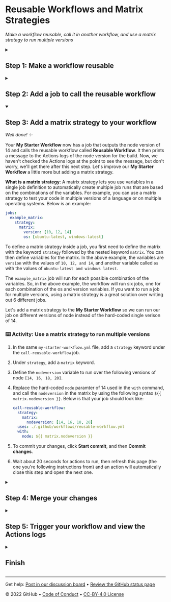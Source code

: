 <!--
  <<< Author notes: Header of the course >>>
  Read <https://skills.github.com/quickstart> for more information about how to build courses using this template.
  Include a 1280×640 image, course name in sentence case, and a concise description in emphasis.
  In your repository settings: enable template repository, add your 1280×640 social image, auto delete head branches.
  Next to "About", add description & tags; disable releases, packages, & environments.
  Add your open source license, GitHub uses Creative Commons Attribution 4.0 International.
-->

# Reusable Workflows and Matrix Strategies

_Make a workflow reusable, call it in another workflow, and use a matrix strategy to run multiple versions_

<!--
  <<< Author notes: Start of the course >>>
  Include start button, a note about Actions minutes,
  and tell the learner why they should take the course.
  Each step should be wrapped in <details>/<summary>, with an `id` set.
  The start <details> should have `open` as well.
  Do not use quotes on the <details> tag attributes.
-->

<!--step0

Reusable workflows offer a simple and powerful way to avoid copying and pasting workflows across your repositories, and adding a matrix strategy lets you use variables in a single job definition to automatically create multiple job runs. 

- **Who is this for**: Developers, DevOps engineers, students, managers, teams, GitHub users.
- **What you'll learn**: How to create and use reusable workflows, create a matrix strategy, trigger workflows, and find workflow logs.
- **What you'll build**: An Actions workflow with a matrix strategy that calls a reusable workflow to output multiple verisions of node. 
- **Prerequisites**: In this course you will work with pull requests and YAML workflow files. We recommend you take the [Introduction to GitHub](https://github.com/skills/introduction-to-github) course first or be familiar with GitHub basics, and the [Hello GitHub Actions](https://github.com/skills/hello-github-actions) course for an introduction to GitHub Actions and workflow files.
- **How long**: This course is five steps long and can be finished in less than one hour.
- **Attribution**: This Skills course was inspired by a [demo video](https://www.youtube.com/watch?v=MBpyouQtY_M) created by Mickey Gousset ([@mickeygousset](https://github.com/mickeygousset)).

## How to start this course

1. Above these instructions, right-click **Use this template** and open the link in a new tab.
   ![Use this template](https://user-images.githubusercontent.com/1221423/169618716-fb17528d-f332-4fc5-a11a-eaa23562665e.png)
2. In the new tab, follow the prompts to create a new repository.
   - For owner, choose your personal account or an organization to host the repository.
   - We recommend creating a public repository—private repositories will [use Actions minutes](https://docs.github.com/en/billing/managing-billing-for-github-actions/about-billing-for-github-actions).
   ![Create a new repository](https://user-images.githubusercontent.com/1221423/169618722-406dc508-add4-4074-83f0-c7a7ad87f6f3.png)
3. After your new repository is created, wait about 20 seconds, then refresh the page. Follow the step-by-step instructions in the new repository's README.

endstep0-->

<!--
  <<< Author notes: Step 1 >>>
  Choose 3-5 steps for your course.
  The first step is always the hardest, so pick something easy!
  Link to docs.github.com for further explanations.
  Encourage users to open new tabs for steps!
  TBD-step-1-notes.
-->

<details id=1>
<summary><h2>Step 1: Make a workflow reusable</h2></summary>

_Welcome to "Reusable Workflows and Matrix Strategies"! :wave:_

You can do a lot with GitHub Actions! You can automate repetitive tasks, build continuous integration and continuous deployment pipelines, and customize essentially any part of your software development workflow. It doesn't matter if you're just learning about workflows and GitHub Actions for the first time or you're well exerpienced with the process, you'll quickly find yourself repeating automation jobs and steps within the same workflow, and even using the dreaded copy and paste method for workflows across multiple repositories. 

Is there a solution to reduce these repetitive tasks? Yes, I'm glad you asked :wink: Enter **reusable workflows**, a simple and powerful way to avoid copying and pasting workflows across your repositories.

**What are the benefits of using reusable workflows?**: Reusable workflows are … reusable. Reusable workflows let you DRY (don’t repeat yourself) your Actions configurations, so you don’t need to copy and paste your workflows from one repository to another.

- Case in point: if you have three different Node applications and you’re building them all the same way, you can use one reusable workflow instead of copying and pasting your workflows again and again.

**I have a workflow, how do I make it reusable?**: A reusable workflow is just like any GitHub Actions workflow with one key difference: it includes a `workflow_call` event trigger, similar to event triggers like `push`, `issues`, and `workflow_dispatch`. This means that all you need to do to make a workflow reusable is to use the workflow call trigger. 

Let's get started with our first step to see how this would work! 

### :keyboard: Activity: Add a `workflow_call` trigger to a workflow

1. Open a new browser tab, and navigate to this same repository. Then, work on the steps in your second tab while you read the instructions in this tab.
1. Navigate to the **Code** tab.
1. From the **main** branch dropdown, click on the **reusable-workflow** branch.
1. Navigate to the `.github/workflows/` folder, then select the **reusable-workflow.yml** file.
1. Replace the `workflow_dispatch` event trigger with the `workflow_call` event trigger. It should look like the following:
   
   ```yaml
      name: Reusable Workflow

      on:
        workflow_call:
          inputs:
            node:
              required: true
              type: string
   ```
1. To commit your changes, click **Start commit**, and then **Commit changes**.
1. Wait about 20 seconds for actions to run, then refresh this page (the one you're following instructions from) and an action will automatically close this step and open the next one.

</details>

<!--
  <<< Author notes: Step 2 >>>
  Start this step by acknowledging the previous step.
  Define terms and link to docs.github.com.
  TBD-step-2-notes.
-->

<details id=2>
<summary><h2>Step 2: Add a job to call the reusable workflow</h2></summary>

_Nice work! :tada: You made a workflow reusable!_

Now that you have a reusable workflow, you can call it in another workflow within a new or existing job. But before we do that, let's take a minute to understand what our reusable workflow is doing by looking at the content of the file.

**Understanding the file contents of your reusable workflow**

```yaml
name: Reusable Workflow

on:
  workflow_call:
    inputs:
      node:
        required: true
        type: string
        
jobs: 

  build:
  
    runs-on: ubuntu-latest
    
    steps:
    
      - uses: actions/checkout@v3
      
      - name: Output the input value
        run: |
         echo "The node version to use is: ${{ inputs.node }}"
```

The resuable workflow requires an `input` of `node` in order for the workflow to work. You need to make sure that the other workflow you are using to call this reusable workflow outputs a node version. If a node input is detected, the workflow will kick off a job called `build` that runs on ubuntu-latest. 

The step within the `build` job uses an action called `checkout@v3` to checkout the code and then a step to output the input value by running an echo command to print to the Actions log console the following message, `The node version to use is: ${{ inputs.node }}`. The node input here is the output node value you need to have in your other workflow.
  
Okay, now that we know what the reusable workflow is doing, let's now add a new job to another workflow called **my-starter-workflow** to call our reusable workflow. We can do this by using the `uses:` command and then setting the path to the workflow we want to use. We also need to make sure we define that node input or the reusable workflow won't work.

### :keyboard: Activity: Add a job to your workflow to call the reusable workflow

1. Navigate to the `.github/workflows/` folder and open the `my-starter-workflow.yml` file.
1. Add a new job to the workflow called `call-reusable-workflow`.
1. Add a `uses` command and path the command to the `reusable-workflow.yml` file.
1. Add a `with` command to pass in a `node` paramater and set the value to `14`. 

   ```yaml
   call-reusable-workflow:
     uses: ./.github/workflows/reusable-workflow.yml
     with:
       node: 14   
   ```
1. To commit your changes, click **Start commit**, and then **Commit changes**.
1. Wait about 20 seconds for actions to run, then refresh this page (the one you're following instructions from) and an action will automatically close this step and open the next one.

</details>

<!--
  <<< Author notes: Step 3 >>>
  Start this step by acknowledging the previous step.
  Define terms and link to docs.github.com.
  TBD-step-3-notes.
-->

<details id=3 open>
<summary><h2>Step 3: Add a matrix strategy to your workflow</h2></summary>

_Well done! :sparkles:_

Your **My Starter Workflow** now has a job that outputs the node version of 14 and calls the reusable workflow called **Reusable Workflow**. It then prints a message to the Actions logs of the node version for the build. Now, we haven't checked the Actions logs at the point to see the message, but don't worry, we'll get there after this next step. Let's improve our **My Starter Workflow** a little more but adding a matrix strategy. 
  
**What is a matrix strategy**: A matrix strategy lets you use variables in a single job definition to automatically create multiple job runs that are based on the combinations of the variables. For example, you can use a matrix strategy to test your code in multiple versions of a language or on multiple operating systems. Below is an example:

```yaml
jobs:
  example_matrix:
    strategy:
      matrix:
        version: [10, 12, 14]
        os: [ubuntu-latest, windows-latest]
```
To define a matrix strategy inside a job, you first need to define the matrix with the keyword `strategy` followed by the nested keyword `matrix`. You can then define variables for the matrix. In the above example, the variables are `version` with the values of `10, 12, and 14`, and another variable called `os` with the values of `ubuntu-latest and windows latest`. 
  
The `example_matrix` job will run for each possible combination of the variables. So, in the above example, the workflow will run six jobs, one for each combination of the os and version variables. If you want to run a job for multiple versions, using a matrix strategy is a great solution over writing out 6 different jobs. 
  
Let's add a matrix strategy to the **My Starter Workflow** so we can run our job on different versions of node instead of the hard-coded single verison of 14.

### :keyboard: Activity: Use a matrix strategy to run multiple versions

1. In the same `my-starter-workflow.yml` file, add a `strategy` keyword under the `call-reusable-workflow` job.
1. Under `strategy`, add a `matrix` keyword.
1. Define the `nodeversion` variable to run over the following versions of node `[14, 16, 18, 20]`.
1. Replace the hard-coded `node` paramter of 14 used in the `with` command, and call the `nodeversion` in the matrix by using the following syntax `${{ matrix.nodeversion }}`. Below is that your job should look like:

   ```yaml
   call-reusable-workflow:
     strategy:
       matrix:
         nodeversion: [14, 16, 18, 20]
     uses: ./.github/workflows/reusable-workflow.yml
     with:
       node: ${{ matrix.nodeversion }}   
   ```
1. To commit your changes, click **Start commit**, and then **Commit changes**.
1. Wait about 20 seconds for actions to run, then refresh this page (the one you're following instructions from) and an action will automatically close this step and open the next one.

</details>

<!--
  <<< Author notes: Step 4 >>>
  Start this step by acknowledging the previous step.
  Define terms and link to docs.github.com.
  TBD-step-4-notes.
-->

<details id=4>
<summary><h2>Step 4: Merge your changes</h2></summary>

_Nicely done! :partying_face:_

You've added a matrix strategy to your workflow file that is now running on four different versions of node `[14, 16, 18, 20]` instead of the single hard-coded version of only `14`. 

You may not have noticed yet, but I've opened up a pull request called **Reusable workflow example** that is linked to the branch you've been making your file changes to (**reusable-workflow**). Let's navigate to this pull request and merge it so that your workflow file changes will be part of the `main` branch.

### :keyboard: Activity: Create and merge your pull request

1. In your repo, click on the **Pull requests** tab.
1. Click on the **Reusable workflow example** pull request.
1. Click **Merge pull request**, then click **Confirm merge**.
1. Optionally, click **Delete branch** to delete your `reusable-workflow` branch.
1. Wait about 20 seconds for actions to run, then refresh this page (the one you're following instructions from) and an action will automatically close this step and open the next one.


</details>

<!--
  <<< Author notes: Step 5 >>>
  Start this step by acknowledging the previous step.
  Define terms and link to docs.github.com.
  TBD-step-5-notes.
-->

<details id=5>
<summary><h2>Step 5: Trigger your workflow and view the Actions logs</h2></summary>

_You're almost done. Last step! :heart:_
  
Now that the changes have been merged into the `main` branch, let's trigger the **My Starter Workflow** workflow to see everyting in action! But before we do, let's recall what we should expect to see before we run the workflow. 
  - We should expect to see five jobs running from our *My Starter Workflow**. Do you remember which ones? We have the `build` job and then the `call-reusable-workflow` job that has the matrix strategy.
    ![Screen Shot 2022-09-08 at 9 53 52 AM](https://user-images.githubusercontent.com/6351798/189220189-97361a5e-eecf-4666-a859-e0587354bafe.png)
  - We should also expect to see the echo message printed as an output from the reusable workflow with the node version for each of the matrix version jobs. 
    ![Screen Shot 2022-09-08 at 9 52 41 AM](https://user-images.githubusercontent.com/6351798/189220620-0576540a-366f-44e1-866c-2955af399cdb.png)

### :keyboard: Activity: Run the My Starter Workflow and view the Actions logs

1. Navigate to the **Actions** tab in your repo.
1. Choose the **My Starter Workflow** workflow from the left, and select the **Run workflow** button and run the workflow on the **Main** branch.
1. Wait a few seconds for the workflow run to appear in the queue. Once it shows, select the **My Starter Workflow** from the workflow runs queue.

Notice the list of build jobs on the left. One for the `build` job and four for the different node versions (14, 16, 18, 20) that you are running from your matrix. When one of the node version jobs complete, you can select that job and view the Actions logs for the **Output the input value**. This will print out the message from the reusable workflow file.
  
When you're done reviewing the Actions logs, return here and refresh the page to finish the course! 🎉



</details>

<!--
  <<< Author notes: Finish >>>
  Review what we learned, ask for feedback, provide next steps.
-->

<details id=X>
<summary><h2>Finish</h2></summary>

_Congratulations friend, you've completed this course!_ 🎉

<img src="https://octodex.github.com/images/skatetocat.png" alt=celebrate width=300 align=right>

Here's a recap of all the tasks you've accomplished in your repository:

- You made a workflow reusable by using the `workflow_call` event trigger
- You created a new job in a separate workflow to call the reusable workflow
- You added a matrix strategy to run a job on multiple node versions
- You navigated through the Actions logs to view the workflow runs and results from specific jobs
 
### What's next?

- Learn more about GitHub Actions by reading "[Learn GitHub Actions](https://docs.github.com/actions/learn-github-actions)".
- Use actions created by others in [awesome-actions](https://github.com/sdras/awesome-actions).
- We'd love to hear what you thought of this course [in our discussion board](https://github.com/skills/.github/discussions).
- [Take another GitHub Skills course](https://github.com/skills).
- Learn more about GitHub by reading the "[Get started](https://docs.github.com/get-started)" docs.
- To find projects to contribute to, check out [GitHub Explore](https://github.com/explore).

</details>

<!--
  <<< Author notes: Footer >>>
  Add a link to get support, GitHub status page, code of conduct, license link.
-->

---

Get help: [Post in our discussion board](https://github.com/skills/.github/discussions) &bull; [Review the GitHub status page](https://www.githubstatus.com/)

&copy; 2022 GitHub &bull; [Code of Conduct](https://www.contributor-covenant.org/version/2/1/code_of_conduct/code_of_conduct.md) &bull; [CC-BY-4.0 License](https://creativecommons.org/licenses/by/4.0/legalcode)
